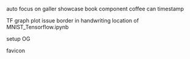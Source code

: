 auto focus on galler showcase
book component
coffee can timestamp

TF graph plot issue
border in handwriting
location of MNIST_Tensorflow.ipynb

setup OG

favicon
